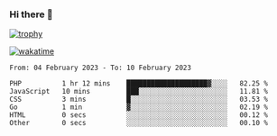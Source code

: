 ### Hi there 👋

[![trophy](https://github-profile-trophy.vercel.app/?username=cxnky&theme=dracula)](https://github.com/ryo-ma/github-profile-trophy)

[![wakatime](https://wakatime.com/badge/user/1c39c599-5497-41b9-a5be-2c4676e7fd23.svg)](https://wakatime.com/@1c39c599-5497-41b9-a5be-2c4676e7fd23)
<!--START_SECTION:waka-->

```text
From: 04 February 2023 - To: 10 February 2023

PHP          1 hr 12 mins    ████████████████████▓░░░░   82.25 %
JavaScript   10 mins         ███░░░░░░░░░░░░░░░░░░░░░░   11.81 %
CSS          3 mins          █░░░░░░░░░░░░░░░░░░░░░░░░   03.53 %
Go           1 min           ▓░░░░░░░░░░░░░░░░░░░░░░░░   02.19 %
HTML         0 secs          ░░░░░░░░░░░░░░░░░░░░░░░░░   00.12 %
Other        0 secs          ░░░░░░░░░░░░░░░░░░░░░░░░░   00.10 %
```

<!--END_SECTION:waka-->
